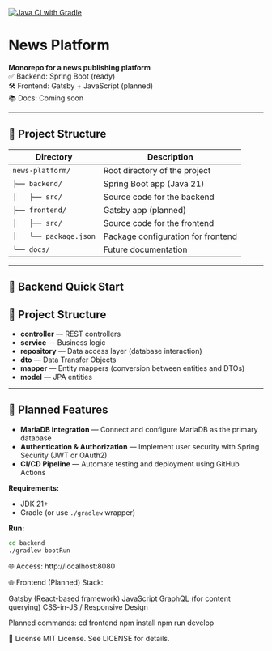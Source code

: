 [![Java CI with Gradle](https://github.com/rkonoplev/news-platform/actions/workflows/gradle-ci.yml/badge.svg)](https://github.com/rkonoplev/news-platform/actions/workflows/gradle-ci.yml)


# News Platform

**Monorepo for a news publishing platform**  
✅ Backend: Spring Boot (ready)  
🛠 Frontend: Gatsby + JavaScript (planned)  
📚 Docs: Coming soon

---

## 📂 Project Structure

| Directory              | Description                        |
|------------------------|------------------------------------|
| `news-platform/`       | Root directory of the project      |
| `├── backend/`         | Spring Boot app (Java 21)          |
| `│   ├── src/`         | Source code for the backend        |
| `├── frontend/`        | Gatsby app (planned)               |
| `│   ├── src/`         | Source code for the frontend       |
| `│   └── package.json` | Package configuration for frontend |
| `└── docs/`            | Future documentation               |


---

## 🚀 Backend Quick Start

## 📂 Project Structure

- **controller** — REST controllers
- **service** — Business logic
- **repository** — Data access layer (database interaction)
- **dto** — Data Transfer Objects
- **mapper** — Entity mappers (conversion between entities and DTOs)
- **model** — JPA entities

---

## 📌 Planned Features

- **MariaDB integration** — Connect and configure MariaDB as the primary database
- **Authentication & Authorization** — Implement user security with Spring Security (JWT or OAuth2)
- **CI/CD Pipeline** — Automate testing and deployment using GitHub Actions

**Requirements:**
- JDK 21+
- Gradle (or use `./gradlew` wrapper)

**Run:**
```bash
cd backend
./gradlew bootRun
```
🌐 Access: http://localhost:8080

🌐 Frontend (Planned)
Stack:

Gatsby (React-based framework)
JavaScript
GraphQL (for content querying)
CSS-in-JS / Responsive Design

Planned commands:
cd frontend
npm install
npm run develop

📜 License
MIT License. See LICENSE for details.


